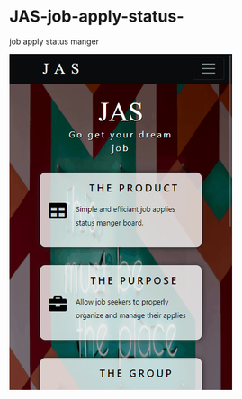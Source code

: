 # JAS-job-apply-status-
job apply status manger

<img src="https://raw.githubusercontent.com/Avshalom-Mogos/portfolio/master/src/assests/GIFs/jas.gif"/>
